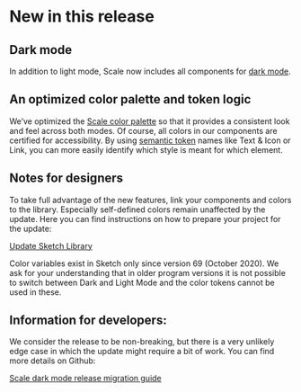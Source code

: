 # New in this release

## Dark mode

In addition to light mode, Scale now includes all components for [dark mode](./?path=/docs/guidelines-light-and-dark-mode--page).

## An optimized color palette and token logic

We’ve optimized the [Scale color palette](./?path=/docs/guidelines-colors--page) so that it provides a consistent look and feel across both modes. Of course, all colors in our components are certified for accessibility. By using [semantic token](./?path=/docs/guidelines-design-tokens--page) names like Text & Icon or Link, you can more easily identify which style is meant for which element.

## Notes for designers

To take full advantage of the new features, link your components and colors to the library. Especially self-defined colors remain unaffected by the update. Here you can find instructions on how to prepare your project for the update:

[Update Sketch Library](./?path=/docs/new-release-sketch-library-update--page)

Color variables exist in Sketch only since version 69 (October 2020). We ask for your understanding that in older program versions it is not possible to switch between Dark and Light Mode and the color tokens cannot be used in these.

## Information for developers:

We consider the release to be non-breaking, but there is a very unlikely edge case in which the update might require a bit of work. You can find more details on Github:

[Scale dark mode release migration guide](./?path=/docs/update-history-development--page)
